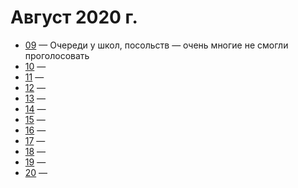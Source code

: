 # Август 2020 г.

- [09](./09.md) — Очереди у школ, посольств — очень многие не смогли проголосовать
- [10](./10.md) — 
- [11](./11.md) —  
- [12](./12.md) — 
- [13](./13.md) — 
- [14](./14.md) — 
- [15](./15.md) — 
- [16](./16.md) — 
- [17](./17.md) — 
- [18](./18.md) — 
- [19](./19.md) — 
- [20](./20.md) — 
